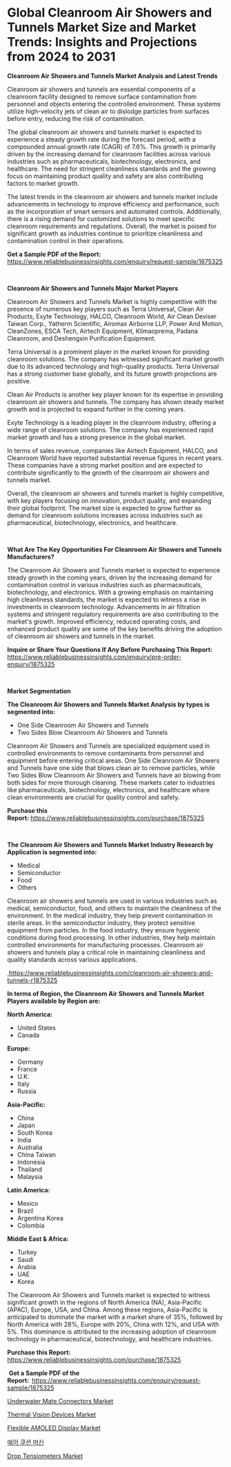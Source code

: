 <p><h1>Global Cleanroom Air Showers and Tunnels Market Size and Market Trends: Insights and Projections from 2024 to 2031</h1></p><p><strong>Cleanroom Air Showers and Tunnels Market Analysis and Latest Trends</strong></p>
<p><p>Cleanroom air showers and tunnels are essential components of a cleanroom facility designed to remove surface contamination from personnel and objects entering the controlled environment. These systems utilize high-velocity jets of clean air to dislodge particles from surfaces before entry, reducing the risk of contamination.</p><p>The global cleanroom air showers and tunnels market is expected to experience a steady growth rate during the forecast period, with a compounded annual growth rate (CAGR) of 7.6%. This growth is primarily driven by the increasing demand for cleanroom facilities across various industries such as pharmaceuticals, biotechnology, electronics, and healthcare. The need for stringent cleanliness standards and the growing focus on maintaining product quality and safety are also contributing factors to market growth.</p><p>The latest trends in the cleanroom air showers and tunnels market include advancements in technology to improve efficiency and performance, such as the incorporation of smart sensors and automated controls. Additionally, there is a rising demand for customized solutions to meet specific cleanroom requirements and regulations. Overall, the market is poised for significant growth as industries continue to prioritize cleanliness and contamination control in their operations.</p></p>
<p><strong>Get a Sample PDF of the Report:&nbsp;</strong> <a href="https://www.reliablebusinessinsights.com/enquiry/request-sample/1875325">https://www.reliablebusinessinsights.com/enquiry/request-sample/1875325</a></p>
<p>&nbsp;</p>
<p><strong>Cleanroom Air Showers and Tunnels Major Market Players</strong></p>
<p><p>Cleanroom Air Showers and Tunnels Market is highly competitive with the presence of numerous key players such as Terra Universal, Clean Air Products, Exyte Technology, HALCO, Cleanroom World, Air Clean Deviser Taiwan Corp., Yatherm Scientific, Airomax Airborne LLP, Power And Motion, CleanZones, ESCA Tech, Airtech Equipment, Klimaoprema, Padana Cleanroom, and Deshengxin Purification Equipment. </p><p>Terra Universal is a prominent player in the market known for providing cleanroom solutions. The company has witnessed significant market growth due to its advanced technology and high-quality products. Terra Universal has a strong customer base globally, and its future growth projections are positive.</p><p>Clean Air Products is another key player known for its expertise in providing cleanroom air showers and tunnels. The company has shown steady market growth and is projected to expand further in the coming years.</p><p>Exyte Technology is a leading player in the cleanroom industry, offering a wide range of cleanroom solutions. The company has experienced rapid market growth and has a strong presence in the global market.</p><p>In terms of sales revenue, companies like Airtech Equipment, HALCO, and Cleanroom World have reported substantial revenue figures in recent years. These companies have a strong market position and are expected to contribute significantly to the growth of the cleanroom air showers and tunnels market.</p><p>Overall, the cleanroom air showers and tunnels market is highly competitive, with key players focusing on innovation, product quality, and expanding their global footprint. The market size is expected to grow further as demand for cleanroom solutions increases across industries such as pharmaceutical, biotechnology, electronics, and healthcare.</p></p>
<p>&nbsp;</p>
<p><strong>What Are The Key Opportunities For Cleanroom Air Showers and Tunnels Manufacturers?</strong></p>
<p><p>The Cleanroom Air Showers and Tunnels market is expected to experience steady growth in the coming years, driven by the increasing demand for contamination control in various industries such as pharmaceuticals, biotechnology, and electronics. With a growing emphasis on maintaining high cleanliness standards, the market is expected to witness a rise in investments in cleanroom technology. Advancements in air filtration systems and stringent regulatory requirements are also contributing to the market's growth. Improved efficiency, reduced operating costs, and enhanced product quality are some of the key benefits driving the adoption of cleanroom air showers and tunnels in the market.</p></p>
<p><strong>Inquire or Share Your Questions If Any Before Purchasing This Report:</strong> <a href="https://www.reliablebusinessinsights.com/enquiry/pre-order-enquiry/1875325">https://www.reliablebusinessinsights.com/enquiry/pre-order-enquiry/1875325</a></p>
<p>&nbsp;</p>
<p><strong>Market Segmentation</strong></p>
<p><strong>The Cleanroom Air Showers and Tunnels Market Analysis by types is segmented into:</strong></p>
<p><ul><li>One Side Cleanroom Air Showers and Tunnels</li><li>Two Sides Blow Cleanroom Air Showers and Tunnels</li></ul></p>
<p><p>Cleanroom Air Showers and Tunnels are specialized equipment used in controlled environments to remove contaminants from personnel and equipment before entering critical areas. One Side Cleanroom Air Showers and Tunnels have one side that blows clean air to remove particles, while Two Sides Blow Cleanroom Air Showers and Tunnels have air blowing from both sides for more thorough cleaning. These markets cater to industries like pharmaceuticals, biotechnology, electronics, and healthcare where clean environments are crucial for quality control and safety.</p></p>
<p><strong>Purchase this Report:&nbsp;</strong><a href="https://www.reliablebusinessinsights.com/purchase/1875325">https://www.reliablebusinessinsights.com/purchase/1875325</a></p>
<p>&nbsp;</p>
<p><strong>The Cleanroom Air Showers and Tunnels Market Industry Research by Application is segmented into:</strong></p>
<p><ul><li>Medical</li><li>Semiconductor</li><li>Food</li><li>Others</li></ul></p>
<p><p>Cleanroom air showers and tunnels are used in various industries such as medical, semiconductor, food, and others to maintain the cleanliness of the environment. In the medical industry, they help prevent contamination in sterile areas. In the semiconductor industry, they protect sensitive equipment from particles. In the food industry, they ensure hygienic conditions during food processing. In other industries, they help maintain controlled environments for manufacturing processes. Cleanroom air showers and tunnels play a critical role in maintaining cleanliness and quality standards across various applications.</p></p>
<p><a href="https://www.reliablebusinessinsights.com/cleanroom-air-showers-and-tunnels-r1875325">&nbsp;https://www.reliablebusinessinsights.com/cleanroom-air-showers-and-tunnels-r1875325</a></p>
<p><strong>In terms of Region, the Cleanroom Air Showers and Tunnels Market Players available by Region are:</strong></p>
<p>
    <p> <strong> North America: </strong>
        <ul>
            <li>United States</li>
            <li>Canada</li>
        </ul>
        </p> 
    <p> <strong> Europe: </strong>
        <ul>
            <li>Germany</li>
            <li>France</li>
            <li>U.K.</li>
            <li>Italy</li>
            <li>Russia</li>
        </ul>
        </p> 
    <p> <strong> Asia-Pacific: </strong>
        <ul>
            <li>China</li>
            <li>Japan</li>
            <li>South Korea</li>
            <li>India</li>
            <li>Australia</li>
            <li>China Taiwan</li>
            <li>Indonesia</li>
            <li>Thailand</li>
            <li>Malaysia</li>
        </ul>
        </p> 
    <p> <strong> Latin America: </strong>
        <ul>
            <li>Mexico</li>
            <li>Brazil</li>
            <li>Argentina Korea</li>
            <li>Colombia</li>
        </ul>
        </p> 
    <p> <strong> Middle East & Africa: </strong>
        <ul>
            <li>Turkey</li>
            <li>Saudi</li>
            <li>Arabia</li>
            <li>UAE</li>
            <li>Korea</li>
        </ul>
    </p>
    </p>
<p><p>The Cleanroom Air Showers and Tunnels market is expected to witness significant growth in the regions of North America (NA), Asia-Pacific (APAC), Europe, USA, and China. Among these regions, Asia-Pacific is anticipated to dominate the market with a market share of 35%, followed by North America with 28%, Europe with 20%, China with 12%, and USA with 5%. This dominance is attributed to the increasing adoption of cleanroom technology in pharmaceutical, biotechnology, and healthcare industries.</p></p>
<p><strong>Purchase this Report: </strong><a href="https://www.reliablebusinessinsights.com/purchase/1875325">https://www.reliablebusinessinsights.com/purchase/1875325</a></p>
<p>&nbsp;<strong>Get a Sample PDF of the Report:&nbsp;&nbsp;</strong><a href="https://www.reliablebusinessinsights.com/enquiry/request-sample/1875325">https://www.reliablebusinessinsights.com/enquiry/request-sample/1875325</a></p>
<p><strong></strong></p>
<p><p><a href="https://github.com/jakobeblake56/Market-Research-Report-List-1/blob/main/underwater-mate-connectors-market.md">Underwater Mate Connectors Market</a></p><p><a href="https://medium.com/@rachel.baile55467/thermal-vision-devices-market-industry-trends-and-forecast-for-period-from-2024-to-2031-a8554f345e73">Thermal Vision Devices Market</a></p><p><a href="https://medium.com/@alexander.bell98078/flexible-amoled-display-industry-analysis-report-its-market-size-growing-with-a-cagr-of-12-4-212cbeb45e08">Flexible AMOLED Display Market</a></p><p><a href="https://medium.com/@mujgankortalih/%EA%B3%B5%EA%B8%B0-%EC%BF%A0%EC%85%98-%EA%B8%B0%EA%B3%84-%EC%8B%9C%EC%9E%A5-2024%EB%85%84%EB%B6%80%ED%84%B0-2031%EB%85%84%EA%B9%8C%EC%A7%80%EC%9D%98-%EA%B8%80%EB%A1%9C%EB%B2%8C-%EB%B0%8F-%EC%A7%80%EC%97%AD%EC%A0%81-%EB%B6%84%EC%84%9D-4dcf294dd303">에어 쿠션 머신</a></p><p><a href="https://github.com/JosephWillisbXXgf/Market-Research-Report-List-1/blob/main/drop-tensiometers-market.md">Drop Tensiometers Market</a></p></p>